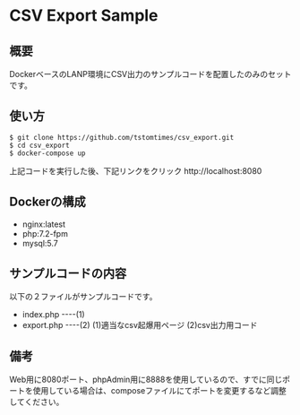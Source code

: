 # CSV Export Sample

## 概要
DockerベースのLANP環境にCSV出力のサンプルコードを配置したのみのセットです。

## 使い方
```
$ git clone https://github.com/tstomtimes/csv_export.git
$ cd csv_export
$ docker-compose up
```
上記コードを実行した後、下記リンクをクリック
http://localhost:8080


## Dockerの構成
- nginx:latest
- php:7.2-fpm
- mysql:5.7

## サンプルコードの内容
以下の２ファイルがサンプルコードです。
- index.php  ----(1)
- export.php ----(2)
(1)適当なcsv起爆用ページ
(2)csv出力用コード

## 備考
Web用に8080ポート、phpAdmin用に8888を使用しているので、すでに同じポートを使用している場合は、composeファイルにてポートを変更するなど調整してください。
